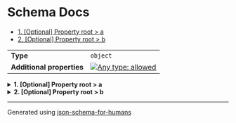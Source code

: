 # Schema Docs

- [1. [Optional] Property root > a](#a)
- [2. [Optional] Property root > b](#b)

|                           |                                                                                                                                   |
| ------------------------- | --------------------------------------------------------------------------------------------------------------------------------- |
| **Type**                  | `object`                                                                                                                          |
| **Additional properties** | [![Any type: allowed](https://img.shields.io/badge/Any%20type-allowed-green)](# "Additional Properties of any type are allowed.") |

<details>
<summary>
<strong> <a name="a"></a>1. [Optional] Property root > a</strong>  

</summary>
<blockquote>

|                           |                                                                                                                                   |
| ------------------------- | --------------------------------------------------------------------------------------------------------------------------------- |
| **Type**                  | `object`                                                                                                                          |
| **Additional properties** | [![Any type: allowed](https://img.shields.io/badge/Any%20type-allowed-green)](# "Additional Properties of any type are allowed.") |
| **Default**               | `"Default from a"`                                                                                                                |
| **Defined in**            | #/definitions/common                                                                                                              |

**Description:** Description of a

</blockquote>
</details>

<details>
<summary>
<strong> <a name="b"></a>2. [Optional] Property root > b</strong>  

</summary>
<blockquote>

|                           |                                                                                                                                   |
| ------------------------- | --------------------------------------------------------------------------------------------------------------------------------- |
| **Type**                  | `object`                                                                                                                          |
| **Additional properties** | [![Any type: allowed](https://img.shields.io/badge/Any%20type-allowed-green)](# "Additional Properties of any type are allowed.") |
| **Default**               | `"Default from b"`                                                                                                                |
| **Same definition as**    | [a](#a)                                                                                                                           |

**Description:** A common description

</blockquote>
</details>

----------------------------------------------------------------------------------------------------------------------------
Generated using [json-schema-for-humans](https://github.com/coveooss/json-schema-for-humans)